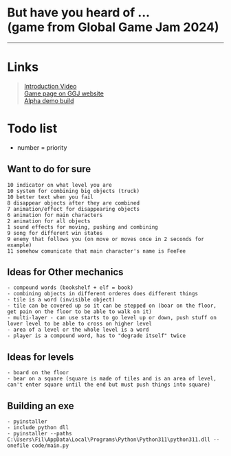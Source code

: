 # But have you heard of ... <br> (game from Global Game Jam 2024)

---
# Links
> [Introduction Video](https://youtu.be/IBjYyKP618Y) \
> [Game page on GGJ website](https://globalgamejam.org/games/2024/have-you-heard-3) \
> [Alpha demo build](https://ggjv4.s3.us-west-1.amazonaws.com/files/games/2024/13277/exec/but_have_you_heard_of.zip?VersionId=sVb.AnX_JYuhNRnu6XyYcY1cH_XJoP2V)


# Todo list
- number = priority

## Want to do for sure
    
    10 indicator on what level you are
    10 system for combining big objects (truck)
    10 better text when you fail
    8 disappear objects after they are combined
    7 animation/effect for disappearing objects
    6 animation for main characters
    2 animation for all objects
    1 sound effects for moving, pushing and combining
    9 song for different win states
    9 enemy that follows you (on move or moves once in 2 seconds for example)
    11 somehow comunicate that main character's name is FeeFee

## Ideas for Other mechanics

    - compound words (bookshelf + elf = book)
    - combining objects in different orderes does different things
    - tile is a word (invisible object)
    - tile can be covered up so it can be stepped on (boar on the floor, get pain on the floor to be able to walk on it)
    - multi-layer - can use starts to go level up or down, push stuff on lover level to be able to cross on higher level
    - area of a level or the whole level is a word
    - player is a compound word, has to "degrade itself" twice

## Ideas for levels

    - board on the floor
    - bear on a square (square is made of tiles and is an area of level, can't enter square until the end but must push things into square)

## Building an exe

    - pyinstaller
    - include python dll
    - pyinstaller --paths C:\Users\Fil\AppData\Local\Programs\Python\Python311\python311.dll --onefile code/main.py